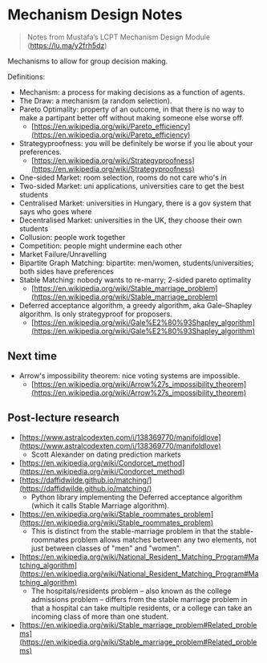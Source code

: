 # Mechanism Design Notes

> Notes from Mustafa’s LCPT Mechanism Design Module (https://lu.ma/y2frh5dz)

Mechanisms to allow for group decision making.

Definitions:

* Mechanism: a process for making decisions as a function of agents.
* The Draw: a mechanism (a random selection).
* Pareto Optimality: property of an outcome, in that there is no way to make a
partipant better off without making someone else worse off.
    * [https://en.wikipedia.org/wiki/Pareto_efficiency](https://en.wikipedia.org/wiki/Pareto_efficiency)
* Strategyproofness: you will be definitely be worse if you lie about your
preferences.
    * [https://en.wikipedia.org/wiki/Strategyproofness](https://en.wikipedia.org/wiki/Strategyproofness)
* One-sided Market: room selection, rooms do not care who's in
* Two-sided Market: uni applications, universities care to get the best students
* Centralised Market: universities in Hungary, there is a gov system that says
who goes where
* Decentralised Market: universities in the UK, they choose their own students
* Collusion: people work together
* Competition: people might undermine each other
* Market Failure/Unravelling
* Bipartite Graph Matching: bipartite: men/women, students/universities; both
sides have preferences
* Stable Matching: nobody wants to re-marry; 2-sided pareto optimality
    * [https://en.wikipedia.org/wiki/Stable_marriage_problem](https://en.wikipedia.org/wiki/Stable_marriage_problem)
* Deferred acceptance algorithm, a greedy algorithm, aka Gale–Shapley algorithm.
Is only strategyproof for proposers.
    * [https://en.wikipedia.org/wiki/Gale%E2%80%93Shapley_algorithm](https://en.wikipedia.org/wiki/Gale%E2%80%93Shapley_algorithm)

## Next time

* Arrow's impossibility theorem: nice voting systems are impossible.
    * [https://en.wikipedia.org/wiki/Arrow%27s_impossibility_theorem](https://en.wikipedia.org/wiki/Arrow%27s_impossibility_theorem)

## Post-lecture research

* [https://www.astralcodexten.com/i/138369770/manifoldlove](https://www.astralcodexten.com/i/138369770/manifoldlove)
    * Scott Alexander on dating prediction markets
* [https://en.wikipedia.org/wiki/Condorcet_method](https://en.wikipedia.org/wiki/Condorcet_method)
* [https://daffidwilde.github.io/matching/](https://daffidwilde.github.io/matching/)
    * Python library implementing the Deferred acceptance algorithm (which it
    calls Stable Marriage algorithm).
* [https://en.wikipedia.org/wiki/Stable_roommates_problem](https://en.wikipedia.org/wiki/Stable_roommates_problem)
    * This is distinct from the stable-marriage problem in that the
    stable-roommates problem allows matches between any two elements, not just
    between classes of "men" and "women".
* [https://en.wikipedia.org/wiki/National_Resident_Matching_Program#Matching_algorithm](https://en.wikipedia.org/wiki/National_Resident_Matching_Program#Matching_algorithm)
    * The hospitals/residents problem – also known as the college admissions
    problem – differs from the stable marriage problem in that a hospital can
    take multiple residents, or a college can take an incoming class of more
    than one student.
* [https://en.wikipedia.org/wiki/Stable_marriage_problem#Related_problems](https://en.wikipedia.org/wiki/Stable_marriage_problem#Related_problems)
